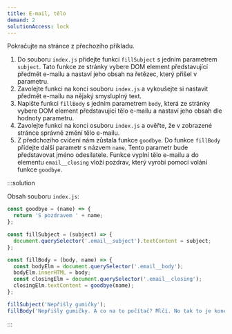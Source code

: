 ```yaml
---
title: E-mail, tělo
demand: 2
solutionAccess: lock
---
```


Pokračujte na stránce z přechozího příkladu.

1. Do souboru `index.js` přidejte funkci `fillSubject` s jedním parametrem `subject`. Tato funkce ze stránky vybere DOM element představující předmět e-mailu a nastaví jeho obsah na řetězec, který přišel v parametru.
1. Zavolejte funkci na konci souboru `index.js` a vykoušejte si nastavit předmět e-mailu na nějaký smysluplný text.
1. Napište funkci `fillBody` s jedním parametrem `body`, která ze stránky vybere DOM element představující tělo e-mailu a nastaví jeho obsah dle hodnoty parametru.
1. Zavolejte funkci na konci osuboru `index.js` a ověřte, že v zobrazené stránce správně změní tělo e-mailu.
1. Z předchozího cvičení nám zůstala funkce `goodbye`. Do funkce `fillBody` přidejte další parametr s názvem `name`. Tento parametr bude představovat jméno odesílatele. Funkce vyplní tělo e-mailu a do elementu `email__closing` vloží pozdrav, který vyrobí pomocí volání funkce `goodbye`.

:::solution

Obsah souboru `index.js`:

```js
const goodbye = (name) => {
  return 'S pozdravem ' + name;
};

const fillSubject = (subject) => {
  document.querySelector('.email__subject').textContent = subject;
};

const fillBody = (body, name) => {
  const bodyElm = document.querySelector('.email__body');
  bodyElm.innerHTML = body;
  const closingElm = document.querySelector('.email__closing');
  closingElm.textContent = goodbye(name);
};

fillSubject('Nepřišly gumičky');
fillBody('Nepřišly gumičky. A co na to počítač? Mlčí. No tak to je konec. Všecko vylejt.', 'referent Kubrt');
```

:::
